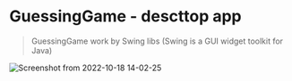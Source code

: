 # GuessingGame - descttop app

>GuessingGame work by Swing libs (Swing is a GUI widget toolkit for Java)

![Screenshot from 2022-10-18 14-02-25](https://user-images.githubusercontent.com/41595475/196400745-63e0c7ae-ffbc-4e6c-ba0a-6910c3477f64.png)
